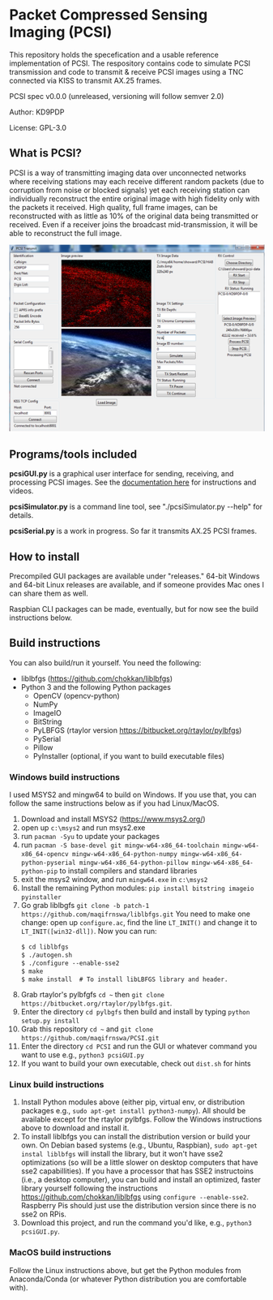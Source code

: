 # Packet Compressed Sensing Imaging (PCSI)
This repository holds the specefication and a usable reference implementation of PCSI.
The respository contains code to simulate PCSI transmission and code to transmit & receive PCSI images using a TNC connected via KISS to transmit AX.25 frames.

PCSI spec v0.0.0 (unreleased, versioning will follow semver 2.0)

Author: KD9PDP

License: GPL-3.0

## What is PCSI?
PCSI is a way of transmitting imaging data over unconnected networks where receiving stations may each receive different random packets (due to corruption from noise or blocked signals) yet each receiving station can individually reconstruct the entire original image with high fidelity only with the packets it received. High quality, full frame images, can be reconstructed with as little as 10% of the original data being transmitted or received. Even if a receiver joins the broadcast mid-transmission, it will be able to reconstruct the full image.

![Example Screenshot](docs/pcsiusage.png)


## Programs/tools included
**pcsiGUI.py** is a graphical user interface for sending, receiving, and processing PCSI images. See the [documentation here](https://maqifrnswa.github.io/PCSI/) for instructions and videos.

**pcsiSimulator.py** is a command line tool, see "./pcsiSimulator.py --help" for details.

**pcsiSerial.py** is a work in progress. So far it transmits AX.25 PCSI frames.

## How to install
Precompiled GUI packages are available under "releases." 64-bit Windows and 64-bit Linux releases are available, and if someone provides Mac ones I can share them as well.

Raspbian CLI packages can be made, eventually, but for now see the build instructions below.

## Build instructions
You can also build/run it yourself. You need the following:
* liblbfgs (https://github.com/chokkan/liblbfgs)
* Python 3 and the following Python packages
  * OpenCV (opencv-python)
  * NumPy
  * ImageIO
  * BitString
  * PyLBFGS (rtaylor version https://bitbucket.org/rtaylor/pylbfgs)
  * PySerial
  * Pillow
  * PyInstaller (optional, if you want to build executable files)

### Windows build instructions
I used MSYS2 and mingw64 to build on Windows. If you use that, you can follow the same instructions below as if you had Linux/MacOS.
1. Download and install MSYS2 (https://www.msys2.org/)
1. open up `c:\msys2` and run msys2.exe
1. run `pacman -Syu` to update your packages
1. run `pacman -S base-devel git mingw-w64-x86_64-toolchain mingw-w64-x86_64-opencv mingw-w64-x86_64-python-numpy mingw-w64-x86_64-python-pyserial mingw-w64-x86_64-python-pillow mingw-w64-x86_64-python-pip` to install compilers and standard libraries
1. exit the msys2 window, and run `mingw64.exe` in `c:\msys2`
1. Install the remaining Python modules: `pip install bitstring imageio pyinstaller`
1. Go grab liblbgfs `git clone -b patch-1 https://github.com/maqifrnswa/liblbfgs.git` You need to make one change: open up `configure.ac`, find the line `LT_INIT()` and change it to `LT_INIT([win32-dll])`. Now you can run:
   ```
   $ cd liblbfgs
   $ ./autogen.sh
   $ ./configure --enable-sse2
   $ make
   $ make install  # To install libLBFGS library and header.
   ```
1. Grab rtaylor's pylbfgfs `cd ~` then `git clone https://bitbucket.org/rtaylor/pylbfgs.git`.
1. Enter the directory `cd pylbgfs` then build and install by typing `python setup.py install`
1. Grab this repository `cd ~` and `git clone https://github.com/maqifrnswa/PCSI.git`
1. Enter the directory `cd PCSI` and run the GUI or whatever command you want to use e.g., `python3 pcsiGUI.py`
1. If you want to build your own executable, check out `dist.sh` for hints

### Linux build instructions
1. Install Python modules above (either pip, virtual env, or distribution packages e.g., `sudo apt-get install python3-numpy`). All should be available except for the rtaylor pylbfgs. Follow the Windows instructions above to download and install it.
1. To install liblbfgs you can install the distribution version or build your own. On Debian based systems (e.g., Ubuntu, Raspbian), `sudo apt-get instal liblbfgs` will install the library, but it won't have sse2 optimizations (so will be a little slower on desktop computers that have sse2 capabillities). If you have a processor that has SSE2 instructoins (i.e., a desktop computer), you can build and install an optimized, faster library yourself following the instructions https://github.com/chokkan/liblbfgs using `configure --enable-sse2`. Raspberry Pis should just use the distribution version since there is no sse2 on RPis.
1. Download this project, and run the command you'd like, e.g., `python3 pcsiGUI.py`.

### MacOS build instructions
Follow the Linux instructions above, but get the Python modules from Anaconda/Conda (or whatever Python distribution you are comfortable with).
